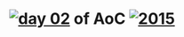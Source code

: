 # [![day 02](02)](https://adventofcode.com/2015/day/02) of AoC [![2015](2015)](https://adventofcode.com/2015)
